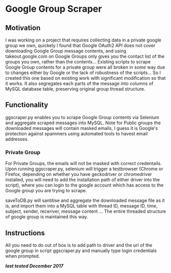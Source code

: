 # Google Group Scraper

## Motivation 
I was working on a project that requires collecting data in a private google group we own, quickely I found that Google OAuth2 API does not cover downloading Google Group message contents, and using takeout.google.com on Google Groups only gives you the contact list of the groups you own, rather than the contents... Existing scripts to scrape Google Group contents for a private group were all broken in some way due to changes either by Google or the lack of robustness of the scripts... So I created this one based on existing work with significant modification so that it works. It also segregates each parts of the message into columns of MySQL database table, preserving original group thread structure. 

## Functionality
ggscraper.py enables you to scrape Google Group contents via Selenium and aggregate scraped messages into MySQL.
Note for Public groups the downloaded messages will contain masked emails, I guess it is Google's protection against spammers 
using automated tools to havest email addresses. 

### Private Group 
For Private Groups, the emails will not be masked with correct credentails. Upon running ggscraper.py, selenium will trigger a testbrowser (Chrome or Firefox, depending on whether you have geckodriver or chromedriver installed, you will need to add the installation path of either driver into the script), where you can login to the google account which has access to the Google group you are trying to scrape. 

saveToDB.py will santitise and aggregate the downloaded message file as it is, and import them into a MySQL table with 
thread ID, message ID, time, subject, sender, receriver, message content ... The entire threaded structure of google group is maintained this way. 

## Instructions
All you need to do out of box is to add path to driver and the url of the google group in script ggscraper.py and manually type login credentials when prompted. 


**_last tested December 2017_**



